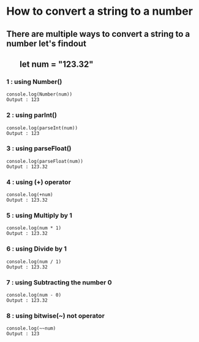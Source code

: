 # How to convert a string to a number
## There are multiple ways to convert a string to a number let's findout
##  &nbsp;&nbsp;&nbsp;&nbsp;&nbsp;&nbsp; let num = "123.32"

### 1 : using Number()
    console.log(Number(num))
    Output : 123
### 2 : using parInt()
    console.log(parseInt(num))
    Output : 123

### 3 : using parseFloat()
    console.log(parseFloat(num))
    Output : 123.32

### 4 : using (+) operator
    console.log(+num)
    Output : 123.32

### 5 : using Multiply by 1
    console.log(num * 1)
    Output : 123.32

### 6 : using Divide by 1
    console.log(num / 1)
    Output : 123.32

### 7 : using Subtracting the number 0
    console.log(num - 0)
    Output : 123.32

### 8 : using bitwise(~) not operator
    console.log(~~num)
    Output : 123
